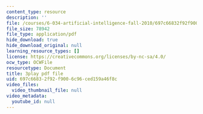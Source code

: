 ```yaml
---
content_type: resource
description: ''
file: /courses/6-034-artificial-intelligence-fall-2010/697c66832f92f9006c96ced159a46f8c_SXBG3RGr_Rc.pdf
file_size: 78942
file_type: application/pdf
hide_download: true
hide_download_original: null
learning_resource_types: []
license: https://creativecommons.org/licenses/by-nc-sa/4.0/
ocw_type: OCWFile
resourcetype: Document
title: 3play pdf file
uid: 697c6683-2f92-f900-6c96-ced159a46f8c
video_files:
  video_thumbnail_file: null
video_metadata:
  youtube_id: null
---
```

